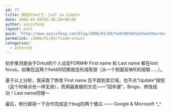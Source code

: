 ```yaml
---
id: 77
title: 搞定Orkut了，just so simple
date: 2006-01-04T01:48:28+00:00
author: oasisfeng
layout: post
guid: 'http://www.oasisfeng.com/blog/2006/01/04/%e6%90%9e%e5%ae%9aorkut%e4%ba%86%ef%bc%8cjust-so-simple/'
permalink: /2006/01/04/fixed-orkut/
categories:
  - Internet
---
```

初步推测是由于Orkut的个人设定FORM中 First name 和 Last name 都在loot focus，如果在这两个field间切换就会形成死锁（从一个侧面反映IE的弱智……）。

基于以上分析，我采取了修改 First name 后不跳到其它域，也不点“Update”按钮（这个时候点也一样无效），而用最直接的方式——“回车键”，Bingo，修改成功！Last name同理～

最后，例行鄙视一下合作完成这个bug的两个傻瓜 —— Google & Microsoft ^_^